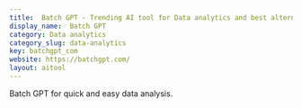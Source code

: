 ```yaml
---
title:  Batch GPT - Trending AI tool for Data analytics and best alternatives
display_name:  Batch GPT
category: Data analytics
category_slug: data-analytics
key: batchgpt_com
website: https://batchgpt.com/
layout: aitool
---
```


Batch GPT for quick and easy data analysis.
